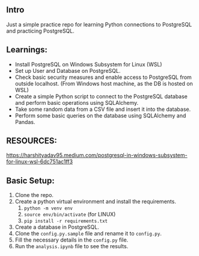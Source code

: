## Intro
Just a simple practice repo for learning Python connections to PostgreSQL and practicing PostgreSQL.

## Learnings:
- Install PostgreSQL on Windows Subsystem for Linux (WSL)
- Set up User and Database on PostgreSQL.
- Check basic security measures and enable access to PostgreSQL from outside localhost. (From Windows host machine, as the DB is hosted on WSL)
- Create a simple Python script to connect to the PostgreSQL database and perform basic operations using SQLAlchemy.
- Take some random data from a CSV file and insert it into the database.
- Perform some basic queries on the database using SQLAlchemy and Pandas.

## RESOURCES:

https://harshityadav95.medium.com/postgresql-in-windows-subsystem-for-linux-wsl-6dc751ac1ff3

## Basic Setup:
1. Clone the repo.
2. Create a python virtual environment and install the requirements.
    1. ```python -m venv env```
    2. ```source env/bin/activate``` (for LINUX)
    3. ```pip install -r requirements.txt```
3. Create a database in PostgreSQL.
4. Clone the ```config.py.sample``` file and rename it to ```config.py```.
5. Fill the necessary details in the ```config.py``` file.
6. Run the ```analysis.ipynb``` file to see the results.